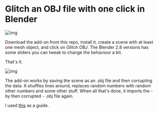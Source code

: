 # Glitch an OBJ file with one click in Blender

![img](https://github.com/hanswillem/Blender_Add-on_Glitch_OBJ/blob/master/example_img.png)

Download the add-on from this repo, install it, create a scene with at least one mesh object, and click on *Glitch OBJ*. 
The Blender 2.8 versions has some sliders you can tweak to change the behaviour a bit.

That's it.

![img](https://github.com/hanswillem/Blender_Add-on_Glitch_OBJ/blob/master/messing_with_obj.png)

The add-on works by saving the scene as an .obj file and then corrupting the data. It shuffles lines around, replaces random numbers with random other numbers and some other stuff. When all that's done, it imports the - by then corrupted - .obj file again.

I used [this](http://www.srcxor.org/blog/3d-glitching/) as a guide.
